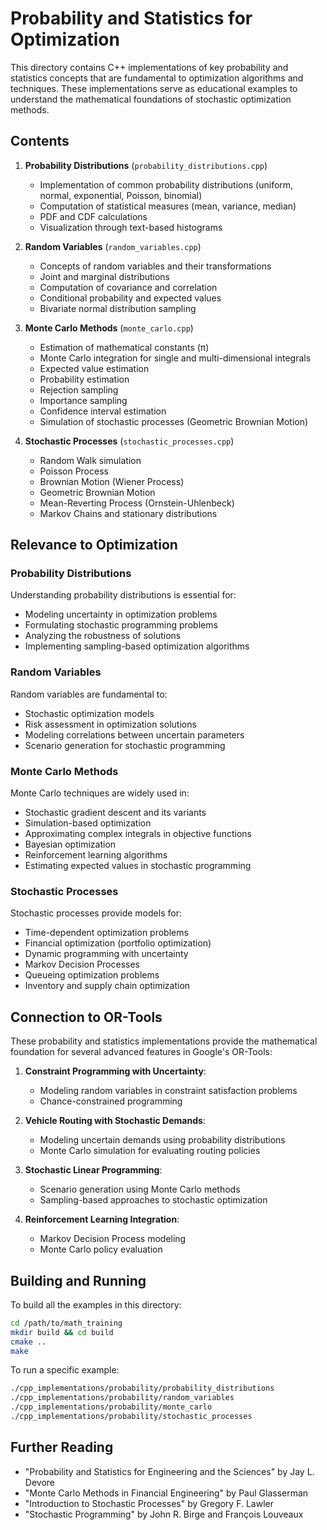 # Probability and Statistics for Optimization

This directory contains C++ implementations of key probability and statistics concepts that are fundamental to optimization algorithms and techniques. These implementations serve as educational examples to understand the mathematical foundations of stochastic optimization methods.

## Contents

1. **Probability Distributions** (`probability_distributions.cpp`)
   - Implementation of common probability distributions (uniform, normal, exponential, Poisson, binomial)
   - Computation of statistical measures (mean, variance, median)
   - PDF and CDF calculations
   - Visualization through text-based histograms

2. **Random Variables** (`random_variables.cpp`)
   - Concepts of random variables and their transformations
   - Joint and marginal distributions
   - Computation of covariance and correlation
   - Conditional probability and expected values
   - Bivariate normal distribution sampling

3. **Monte Carlo Methods** (`monte_carlo.cpp`)
   - Estimation of mathematical constants (π)
   - Monte Carlo integration for single and multi-dimensional integrals
   - Expected value estimation
   - Probability estimation
   - Rejection sampling
   - Importance sampling
   - Confidence interval estimation
   - Simulation of stochastic processes (Geometric Brownian Motion)

4. **Stochastic Processes** (`stochastic_processes.cpp`)
   - Random Walk simulation
   - Poisson Process
   - Brownian Motion (Wiener Process)
   - Geometric Brownian Motion
   - Mean-Reverting Process (Ornstein-Uhlenbeck)
   - Markov Chains and stationary distributions

## Relevance to Optimization

### Probability Distributions
Understanding probability distributions is essential for:
- Modeling uncertainty in optimization problems
- Formulating stochastic programming problems
- Analyzing the robustness of solutions
- Implementing sampling-based optimization algorithms

### Random Variables
Random variables are fundamental to:
- Stochastic optimization models
- Risk assessment in optimization solutions
- Modeling correlations between uncertain parameters
- Scenario generation for stochastic programming

### Monte Carlo Methods
Monte Carlo techniques are widely used in:
- Stochastic gradient descent and its variants
- Simulation-based optimization
- Approximating complex integrals in objective functions
- Bayesian optimization
- Reinforcement learning algorithms
- Estimating expected values in stochastic programming

### Stochastic Processes
Stochastic processes provide models for:
- Time-dependent optimization problems
- Financial optimization (portfolio optimization)
- Dynamic programming with uncertainty
- Markov Decision Processes
- Queueing optimization problems
- Inventory and supply chain optimization

## Connection to OR-Tools

These probability and statistics implementations provide the mathematical foundation for several advanced features in Google's OR-Tools:

1. **Constraint Programming with Uncertainty**:
   - Modeling random variables in constraint satisfaction problems
   - Chance-constrained programming

2. **Vehicle Routing with Stochastic Demands**:
   - Modeling uncertain demands using probability distributions
   - Monte Carlo simulation for evaluating routing policies

3. **Stochastic Linear Programming**:
   - Scenario generation using Monte Carlo methods
   - Sampling-based approaches to stochastic optimization

4. **Reinforcement Learning Integration**:
   - Markov Decision Process modeling
   - Monte Carlo policy evaluation

## Building and Running

To build all the examples in this directory:

```bash
cd /path/to/math_training
mkdir build && cd build
cmake ..
make
```

To run a specific example:

```bash
./cpp_implementations/probability/probability_distributions
./cpp_implementations/probability/random_variables
./cpp_implementations/probability/monte_carlo
./cpp_implementations/probability/stochastic_processes
```

## Further Reading

- "Probability and Statistics for Engineering and the Sciences" by Jay L. Devore
- "Monte Carlo Methods in Financial Engineering" by Paul Glasserman
- "Introduction to Stochastic Processes" by Gregory F. Lawler
- "Stochastic Programming" by John R. Birge and François Louveaux
